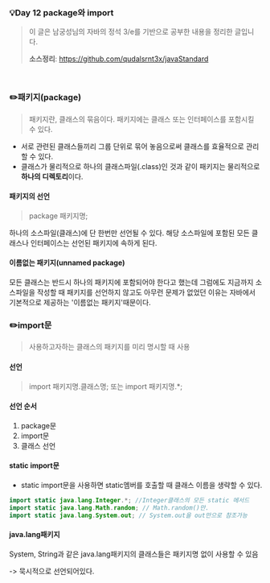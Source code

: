 ### 💡Day 12 package와 import
> 이 글은 남궁성님의 자바의 정석 3/e를 기반으로 공부한 내용을 정리한 글입니다.
>
> **소스정리**: https://github.com/qudalsrnt3x/javaStandard

<br>

### ✏️패키지(package)

> 패키지란, 클래스의 묶음이다. 패키지에는 클래스 또는 인터페이스를 포함시킬 수 있다.

- 서로 관련된 클래스들끼리 그룹 단위로 묶어 놓음으로써 클래스를 효율적으로 관리할 수 있다.
- 클래스가 물리적으로 하나의 클래스파일(.class)인 것과 같이 패키지는 물리적으로 **하나의 디렉토리**이다.

#### 패키지의 선언
> package 패키지명;

하나의 소스파일(클래스)에 단 한번만 선언될 수 있다. 해당 소스파일에 포함된 모든 클래스나 인터페이스는 선언된 패키지에 속하게 된다.

#### 이름없는 패키지(unnamed package)

모든 클래스는 반드시 하나의 패키지에 포함되어야 한다고 했는데 그럼에도 지금까지 소스파일을 작성할 때 패키지를 선언하지 않고도 아무런 문제가 없었던 이유는 자바에서 기본적으로 제공하는 '이름없는 패키지'때문이다.

### ✏️import문

> 사용하고자하는 클래스의 패키지를 미리 명시할 때 사용

#### 선언
> import 패키지명.클래스명;
> 	또는
> import 패키지명.*;

#### 선언 순서
1. package문
2. import문
3. 클래스 선언

#### static import문

- static import문을 사용하면 static멤버를 호출할 때 클래스 이름을 생략할 수 있다.
```java
import static java.lang.Integer.*; //Integer클래스의 모든 static 메서드
import static java.lang.Math.random; // Math.random()만.
import static java.lang.System.out; // System.out을 out만으로 참조가능
```

#### java.lang패키지

System, String과 같은 java.lang패키지의 클래스들은 패키지명 없이 사용할 수 있음

-> 묵시적으로 선언되어있다.



